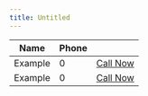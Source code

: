 ```yaml
---
title: Untitled
---
```


<table data-card-size="large" data-view="cards"><thead><tr><th>Name</th><th data-type="number">Phone</th><th></th></tr></thead><tbody><tr><td>Example</td><td>0</td><td><a href="tel:7397454607" class="button secondary">Call Now</a></td></tr><tr><td>Example</td><td>0</td><td><a href="tel:9344394970" class="button secondary">Call Now</a></td></tr></tbody></table>
